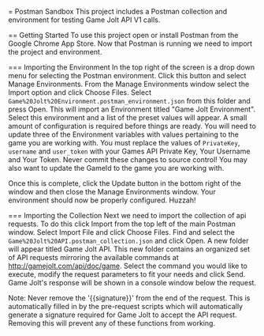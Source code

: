 = Postman Sandbox
This project includes a Postman collection and environment for testing Game Jolt API V1 calls.

== Getting Started
To use this project open or install Postman from the Google Chrome App Store. Now that Postman is running we need to import the project and environment.

=== Importing the Environment
In the top right of the screen is a drop down menu for selecting the Postman environment. Click this button and select Manage Environments. From the Manage Environments window select the Import option and click Choose Files. Select `Game%20Jolt%20Environment.postman_environment.json` from this folder and press Open. This will import an Environment titled "Game Jolt Environment". Select this environment and a list of the preset values will appear. A small amount of configuration is required before things are ready. You will need to update three of the Environment variables with values pertaining to the game you are working with. You must replace the values of `PrivateKey`, `username` and `user_token` with your Games API Private Key, Your Username and Your Token. Never commit these changes to source control! You may also want to update the GameId to the game you are working with.

Once this is complete, click the Update button in the bottom right of the window and then close the Manage Environments window. Your environment should now be properly configured. Huzzah!

=== Importing the Collection
Next we need to import the collection of api requests. To do this click Import from the top left of the main Postman window. Select Import File and click Choose Files. Find and select the `Game%20Jolt%20API.postman_collection.json` and click Open. A new folder will appear titled Game Jolt API. This new folder contains an organized set of API requests mirroring the available commands at http://gamejolt.com/api/doc/game. Select the command you would like to execute, modify the request parameters to fit your needs and click Send. Game Jolt's response will be shown in a console window below the request.

Note: Never remove the '{{signature}}' from the end of the request. This is automatically filled in by the pre-request scripts which will automatically generate a signature required for Game Jolt to accept the API request. Removing this will prevent any of these functions from working.